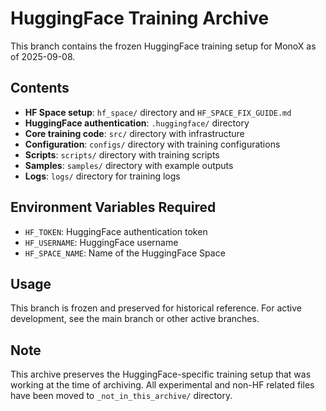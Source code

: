 # HuggingFace Training Archive

This branch contains the frozen HuggingFace training setup for MonoX as of 2025-09-08.

## Contents

- **HF Space setup**: `hf_space/` directory and `HF_SPACE_FIX_GUIDE.md`
- **HuggingFace authentication**: `.huggingface/` directory
- **Core training code**: `src/` directory with infrastructure
- **Configuration**: `configs/` directory with training configurations
- **Scripts**: `scripts/` directory with training scripts
- **Samples**: `samples/` directory with example outputs
- **Logs**: `logs/` directory for training logs

## Environment Variables Required

- `HF_TOKEN`: HuggingFace authentication token
- `HF_USERNAME`: HuggingFace username
- `HF_SPACE_NAME`: Name of the HuggingFace Space

## Usage

This branch is frozen and preserved for historical reference. For active development, see the main branch or other active branches.

## Note

This archive preserves the HuggingFace-specific training setup that was working at the time of archiving. All experimental and non-HF related files have been moved to `_not_in_this_archive/` directory.